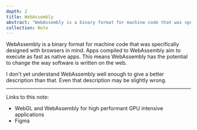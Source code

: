 ```yaml
---
depth: 2
title: WebAssembly
abstract: "WebAssembly is a binary format for machine code that was specifically designed with browsers in mind. Apps compiled to WebAssembly aim to execute as fast as native apps. This means WebAssembly has the potential to change the way software is written on the web. I don't yet understand it well enough to give a better description than that. Even that description may be slightly wrong."
collection: Note
---
```

WebAssembly is a binary format for machine code that was specifically designed with browsers in mind. Apps compiled to WebAssembly aim to execute as fast as native apps. This means WebAssembly has the potential to change the way software is written on the web.

I don't yet understand WebAssembly well enough to give a better description than that. Even that description may be slightly wrong.

---

Links to this note:
- <inter-link href="webgl-and-webassembly-for-high-performant-gpu-intensive-applications">WebGL and WebAssembly for high performant GPU intensive applications</inter-link>
- <inter-link href="figma">Figma</inter-link>
